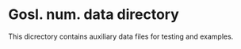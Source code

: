 # Gosl. num. data directory

This dicrectory contains auxiliary data files for testing and examples.
